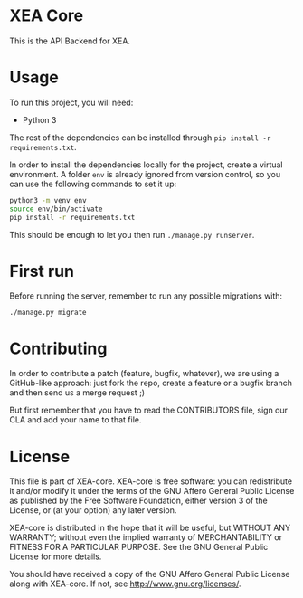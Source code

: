 XEA Core
========

This is the API Backend for XEA.

Usage
=====

To run this project, you will need:
- Python 3

The rest of the dependencies can be installed through `pip install -r
requirements.txt`.

In order to install the dependencies locally for the project, create a virtual
environment. A folder `env` is already ignored from version control, so you
can use the following commands to set it up:

```bash
python3 -m venv env
source env/bin/activate
pip install -r requirements.txt
```

This should be enough to let you then run `./manage.py runserver`.

First run
=========

Before running the server, remember to run any possible migrations with:

`./manage.py migrate`

Contributing
============

In order to contribute a patch (feature, bugfix, whatever), we are
using a GitHub-like approach: just fork the repo, create a feature
or a bugfix branch and then send us a merge request ;)

But first remember that you have to read the CONTRIBUTORS file, sign our CLA
and add your name to that file.

License
=========

This file is part of XEA-core. XEA-core is free software: you can redistribute
it and/or modify it under the terms of the GNU Affero General Public License
as published by the Free Software Foundation, either version 3 of the License,
or (at your option) any later version.

XEA-core is distributed in the hope that it will be useful, but WITHOUT ANY
WARRANTY; without even the implied warranty of MERCHANTABILITY or FITNESS FOR
A PARTICULAR PURPOSE. See the GNU General Public License for more details.

You should have received a copy of the GNU Affero General Public License along
with XEA-core. If not, see http://www.gnu.org/licenses/.
